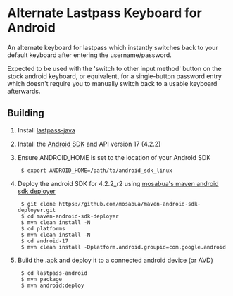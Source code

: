 Alternate Lastpass Keyboard for Android
========
An alternate keyboard for lastpass which instantly switches back to your default keyboard after entering the username/password.

Expected to be used with the 'switch to other input method' button on the stock android keyboard, or equivalent, for a single-button password entry which doesn't require you to manually switch back to a usable keyboard afterwards.

Building
--------
1. Install [lastpass-java](https://github.com/nhinds/lastpass-java)
2. Install the [Android SDK](http://developer.android.com/sdk/index.html) and API version 17 (4.2.2)
3. Ensure ANDROID\_HOME is set to the location of your Android SDK

        $ export ANDROID_HOME=/path/to/android_sdk_linux

4. Deploy the android SDK for 4.2.2\_r2 using [mosabua's maven android sdk deployer](https://github.com/mosabua/maven-android-sdk-deployer)

        $ git clone https://github.com/mosabua/maven-android-sdk-deployer.git
        $ cd maven-android-sdk-deployer
        $ mvn clean install -N
        $ cd platforms
        $ mvn clean install -N
        $ cd android-17
        $ mvn clean install -Dplatform.android.groupid=com.google.android

5. Build the .apk and deploy it to a connected android device (or AVD)

        $ cd lastpass-android
        $ mvn package
        $ mvn android:deploy
